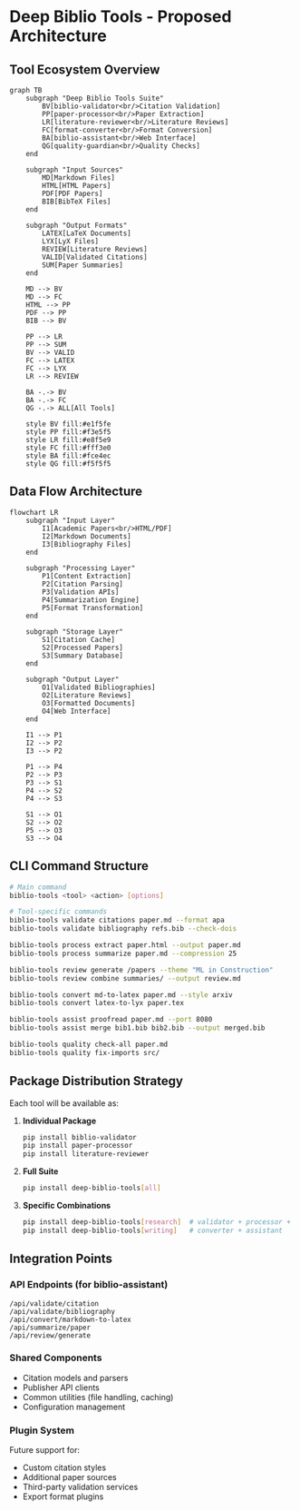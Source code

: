 # Deep Biblio Tools - Proposed Architecture

## Tool Ecosystem Overview

```mermaid
graph TB
    subgraph "Deep Biblio Tools Suite"
        BV[biblio-validator<br/>Citation Validation]
        PP[paper-processor<br/>Paper Extraction]
        LR[literature-reviewer<br/>Literature Reviews]
        FC[format-converter<br/>Format Conversion]
        BA[biblio-assistant<br/>Web Interface]
        QG[quality-guardian<br/>Quality Checks]
    end

    subgraph "Input Sources"
        MD[Markdown Files]
        HTML[HTML Papers]
        PDF[PDF Papers]
        BIB[BibTeX Files]
    end

    subgraph "Output Formats"
        LATEX[LaTeX Documents]
        LYX[LyX Files]
        REVIEW[Literature Reviews]
        VALID[Validated Citations]
        SUM[Paper Summaries]
    end

    MD --> BV
    MD --> FC
    HTML --> PP
    PDF --> PP
    BIB --> BV

    PP --> LR
    PP --> SUM
    BV --> VALID
    FC --> LATEX
    FC --> LYX
    LR --> REVIEW

    BA -.-> BV
    BA -.-> FC
    QG -.-> ALL[All Tools]

    style BV fill:#e1f5fe
    style PP fill:#f3e5f5
    style LR fill:#e8f5e9
    style FC fill:#fff3e0
    style BA fill:#fce4ec
    style QG fill:#f5f5f5
```

## Data Flow Architecture

```mermaid
flowchart LR
    subgraph "Input Layer"
        I1[Academic Papers<br/>HTML/PDF]
        I2[Markdown Documents]
        I3[Bibliography Files]
    end

    subgraph "Processing Layer"
        P1[Content Extraction]
        P2[Citation Parsing]
        P3[Validation APIs]
        P4[Summarization Engine]
        P5[Format Transformation]
    end

    subgraph "Storage Layer"
        S1[Citation Cache]
        S2[Processed Papers]
        S3[Summary Database]
    end

    subgraph "Output Layer"
        O1[Validated Bibliographies]
        O2[Literature Reviews]
        O3[Formatted Documents]
        O4[Web Interface]
    end

    I1 --> P1
    I2 --> P2
    I3 --> P2

    P1 --> P4
    P2 --> P3
    P3 --> S1
    P4 --> S2
    P4 --> S3

    S1 --> O1
    S2 --> O2
    P5 --> O3
    S3 --> O4
```

## CLI Command Structure

```bash
# Main command
biblio-tools <tool> <action> [options]

# Tool-specific commands
biblio-tools validate citations paper.md --format apa
biblio-tools validate bibliography refs.bib --check-dois

biblio-tools process extract paper.html --output paper.md
biblio-tools process summarize paper.md --compression 25

biblio-tools review generate /papers --theme "ML in Construction"
biblio-tools review combine summaries/ --output review.md

biblio-tools convert md-to-latex paper.md --style arxiv
biblio-tools convert latex-to-lyx paper.tex

biblio-tools assist proofread paper.md --port 8080
biblio-tools assist merge bib1.bib bib2.bib --output merged.bib

biblio-tools quality check-all paper.md
biblio-tools quality fix-imports src/
```

## Package Distribution Strategy

Each tool will be available as:

1. **Individual Package**
   ```bash
   pip install biblio-validator
   pip install paper-processor
   pip install literature-reviewer
   ```

2. **Full Suite**
   ```bash
   pip install deep-biblio-tools[all]
   ```

3. **Specific Combinations**
   ```bash
   pip install deep-biblio-tools[research]  # validator + processor + reviewer
   pip install deep-biblio-tools[writing]   # converter + assistant
   ```

## Integration Points

### API Endpoints (for biblio-assistant)
```
/api/validate/citation
/api/validate/bibliography
/api/convert/markdown-to-latex
/api/summarize/paper
/api/review/generate
```

### Shared Components
- Citation models and parsers
- Publisher API clients
- Common utilities (file handling, caching)
- Configuration management

### Plugin System
Future support for:
- Custom citation styles
- Additional paper sources
- Third-party validation services
- Export format plugins
